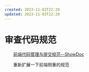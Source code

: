 ```yaml
---
created: 2023-11-03T22:29
updated: 2023-11-03T22:29
---
```

# 审查代码规范

　　[前端代码管理与提交规范--ShowDoc](http://192.168.0.161:4999/web/#/%E4%BB%A3%E7%A0%81%E5%AE%A1%E6%9F%A5%E6%A0%87%E5%87%86)

　　重新扩展一下前端侧重的规范

　　‍
